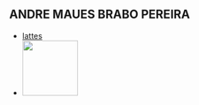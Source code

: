 ## ANDRE MAUES BRABO PEREIRA

- [lattes](http://lattes.cnpq.br/2778417967776066)
- <img src="http://servicosweb.cnpq.br/wspessoa/servletrecuperafoto?tipo=1&id=K4704301A1" width="100" />